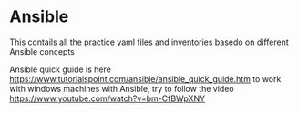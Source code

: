 # Ansible
This contails all the practice yaml files and inventories basedo on different Ansible concepts

Ansible quick guide is here https://www.tutorialspoint.com/ansible/ansible_quick_guide.htm
to work with windows machines with Ansible, try to follow the video
https://www.youtube.com/watch?v=bm-CfBWpXNY

